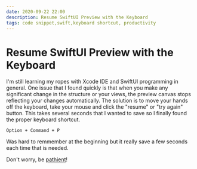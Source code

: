 ```yaml
---
date: 2020-09-22 22:00
description: Resume SwiftUI Preview with the Keyboard
tags: code snippet,swift,keyboard shortcut, productivity
---
```


# Resume SwiftUI Preview with the Keyboard

I'm still learning my ropes with Xcode IDE and SwiftUI programming in general. One issue that I found quickly is that when you make any significant change in the structure or your views, the preview canvas stops reflecting your changes automatically. The solution is to move your hands off the keyboard, take your mouse and click the "resume" or "try again" button. This takes several seconds that I wanted to save so I finally found the proper keyboard shortcut.

```
Option + Command + P

```

Was hard to remmember at the beginning but it really save a few seconds each time that is needed.


Don't worry, be [pathient](https://rubenmaldonado.github.io/apps/pathience-app/)!
